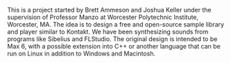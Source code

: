 This is a project started by Brett Ammeson and Joshua Keller under the supervision of Professor Manzo at Worcester Polytechnic Institute, Worcester, MA.
The idea is to design a free and open-source sample library and player similar to Kontakt.
We have been synthesizing sounds from programs like Sibelius and FLStudio.
The original design is intended to be Max 6, with a possible extension into C++ or another language that can be run on Linux in addition to Windows and Macintosh.
